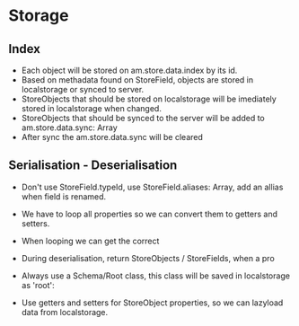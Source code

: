 # Storage

## Index
* Each object will be stored on am.store.data.index by its id.
* Based on methadata found on StoreField, objects are stored in localstorage or synced to server.
* StoreObjects that should be stored on localstorage will be imediately stored in localstorage when changed.
* StoreObjects that should be synced to the server will be added to am.store.data.sync: Array<StoreObject>
* After sync the am.store.data.sync will be cleared

## Serialisation - Deserialisation
* Don't use StoreField.typeId, use StoreField.aliases: Array<string>, add an allias when field is renamed.


* We have to loop all properties so we can convert them to getters and setters.
* When looping we can get the correct 
* During deserialisation, return StoreObjects / StoreFields, when a pro
* Always use a Schema/Root class, this class will be saved in localstorage as 'root':
* Use getters and setters for StoreObject properties, so we can lazyload data from localstorage.





    



